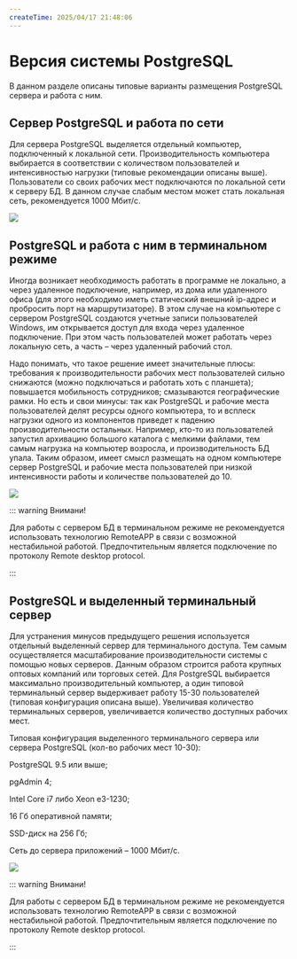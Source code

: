 ```yaml
---
createTime: 2025/04/17 21:48:06
---
```

# Версия системы PostgreSQL

В данном разделе описаны типовые варианты размещения PostgreSQL сервера и работа с ним.

## Сервер PostgreSQL и работа по сети

Для сервера PostgreSQL выделяется отдельный компьютер, подключенный к локальной сети. Производительность компьютера выбирается в соответствии с количеством пользователей и интенсивностью нагрузки (типовые рекомендации описаны выше). Пользователи со своих рабочих мест подключаются по локальной сети к серверу БД. В данном случае слабым местом может стать локальная сеть, рекомендуется 1000 Мбит/с.

![](../../assets/guide/Aspose.Words.6f13226c-9016-4dda-be57-653ed66d987a.007.png)

## PostgreSQL и работа с ним в терминальном режиме

Иногда возникает необходимость работать в программе не локально, а через удаленное подключение, например, из дома или удаленного офиса (для этого необходимо иметь статический внешний ip-адрес и пробросить порт на маршрутизаторе). В этом случае на компьютере с сервером PostgreSQL создаются учетные записи пользователей Windows, им открывается доступ для входа через удаленное подключение. При этом часть пользователей может работать через локальную сеть, а часть – через удаленный рабочий стол.

Надо понимать, что такое решение имеет значительные плюсы: требования к производительности рабочих мест пользователей сильно снижаются (можно подключаться и работать хоть с планшета); повышается мобильность сотрудников; смазываются географические рамки. Но есть и свои минусы: так как PostgreSQL и рабочие места пользователей делят ресурсы одного компьютера, то и всплеск нагрузки одного из компонентов приведет к падению производительности остальных. Например, кто-то из пользователей запустил архивацию большого каталога с мелкими файлами, тем самым нагрузка на компьютер возросла, и производительность БД упала. Таким образом, имеет смысл размещать на одном компьютере сервер PostgreSQL и рабочие места пользователей при низкой интенсивности работы и количестве пользователей до 10.

![](../../assets/guide/Aspose.Words.6f13226c-9016-4dda-be57-653ed66d987a.008.png)

::: warning Внимани!

Для работы с сервером БД в терминальном режиме не рекомендуется использовать технологию RemoteAPP в связи с возможной нестабильной работой. Предпочтительным является подключение по протоколу Remote desktop protocol.

:::

## PostgreSQL и выделенный терминальный сервер

Для устранения минусов предыдущего решения используется отдельный выделенный сервер для терминального доступа. Тем самым осуществляется масштабирование производительности системы с помощью новых серверов. Данным образом строится работа крупных оптовых компаний или торговых сетей. Для PostgreSQL выбирается максимально производительный компьютер, а один типовой терминальный сервер выдерживает работу 15-30 пользователей (типовая конфигурация описана выше). Увеличивая количество терминальных серверов, увеличивается количество доступных рабочих мест.

Типовая конфигурация выделенного терминального сервера или сервера PostgreSQL (кол-во рабочих мест 10-30):

PostgreSQL 9.5 или выше;

pgAdmin 4;

Intel Core i7 либо Xeon e3-1230;

16 Гб оперативной памяти;

SSD-диск на 256 Гб;

Сеть до сервера приложений – 1000 Мбит/с.

![](../../assets/guide/Aspose.Words.6f13226c-9016-4dda-be57-653ed66d987a.009.png)

::: warning Внимани!

Для работы с сервером БД в терминальном режиме не рекомендуется использовать технологию RemoteAPP в связи с возможной нестабильной работой. Предпочтительным является подключение по протоколу Remote desktop protocol.

:::

